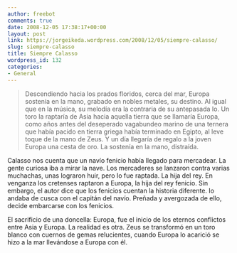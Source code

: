 ```yaml
---
author: freebot
comments: true
date: 2008-12-05 17:38:17+00:00
layout: post
link: https://jorgeikeda.wordpress.com/2008/12/05/siempre-calasso/
slug: siempre-calasso
title: Siempre Calasso
wordpress_id: 132
categories:
- General
---
```


<blockquote>Descendiendo hacia los prados floridos, cerca del mar, Europa sostenía en la mano, grabado en nobles metales, su destino. Al igual que en la música, su melodía era la contraria de su antepasada Io. Un toro la raptaría de Asia hacia aquella tierra que se llamaría Europa, como años antes del deseperado vagabundeo marino de una ternera que había pacido en tierra griega  había terminado en Egipto, al leve toque de la mano de Zeus. Y un día llegaría de regalo a la joven Europa una cesta de oro. La sostenía en la mano, distraída.</blockquote>



Calasso nos cuenta que un navío fenicio había llegado para mercadear. La gente curiosa iba a mirar la nave. Los mercaderes se lanzaron contra  varias muchachas, unas lograron huir, pero Io fue raptada. La hija del rey. En venganza los cretenses raptaron a Europa, la hija del rey fenicio. Sin embargo, el autor dice que los fenicios cuentan la historia diferente. Io andaba de cusca con el capitán del navío. Preñada y avergozada de ello, decide embarcarse con los fenicios.

El sacrificio de una doncella: Europa, fue el inicio de los eternos conflictos entre Asia y Europa. La realidad es otra.  Zeus se transformó en un toro blanco con cuernos de gemas relucientes, cuando Europa lo acarició se hizo a la mar llevándose a Europa con él. 
